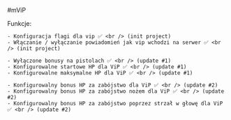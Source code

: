 #mViP 

Funkcje: <br />

    - Konfiguracja flagi dla vip ✅ <br /> (init project)
    - Włączanie / wyłączanie powiadomień jak vip wchodzi na serwer ✅ <br /> (init project)

    - Wyłączone bonusy na pistolach ✅ <br /> (update #1)
    - Konfigurowalne startowe HP dla ViP ✅ <br /> (update #1)
    - Konfigurowalne maksymalne HP dla ViP ✅ <br /> (update #1)
    
    - Konfigurowalny bonus HP za zabójstwo dla ViP ✅ <br /> (update #2)
    - Konfigurowalny bonus HP za zabójstwo nożem dla ViP ✅ <br /> (update #2)
    - Konfigurowalny bonus HP za zabójstwo poprzez strzał w głowę dla ViP ✅ <br /> (update #2)